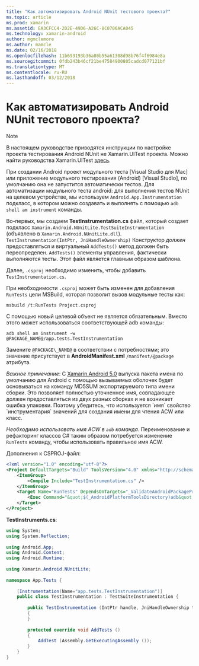 ```yaml
---
title: "Как автоматизировать Android NUnit тестового проекта?"
ms.topic: article
ms.prod: xamarin
ms.assetid: EA3CFCC4-2D2E-49D6-A26C-8C0706ACA045
ms.technology: xamarin-android
author: mgmclemore
ms.author: mamcle
ms.date: 02/16/2018
ms.openlocfilehash: 11b693193b36a80b55a61308d98b76f4f6984e8a
ms.sourcegitcommit: 0fdb243b46cf21be47584900805cadcd077121bf
ms.translationtype: MT
ms.contentlocale: ru-RU
ms.lasthandoff: 03/12/2018
---
```

# <a name="how-do-i-automate-an-android-nunit-test-project"></a>Как автоматизировать Android NUnit тестового проекта?

> [!NOTE]
> В настоящем руководстве приводятся инструкции по настройке проекта тестирования Android NUnit не Xamarin.UITest проекта. Можно найти руководства Xamarin.UITest [здесь](https://docs.microsoft.com/appcenter/test-cloud/preparing-for-upload/uitest).

При создании Android проект модульного теста [Visual Studio для Mac] или приложение модульного тестирования (Android) [Visual Studio], по умолчанию она не запустится автоматически тестов.
Для автоматизации модульного теста android: для выполнения тестов NUnit на целевом устройстве, мы используем `Android.App.Instrumentation` подкласс, в котором можно создавать и выполнять с помощью `adb shell am instrument` команды.

Во-первых, мы создаем **TestInstrumentation.cs** файл, который создает подкласс `Xamarin.Android.NUnitLite.TestSuiteInstrumentation` (объявлено в `Xamarin.Android.NUnitLite.dll`). `TestInstrumentation(IntPtr, JniHandleOwnership)` Конструктор _должен_ предоставляться и виртуальный `AddTests()` метод должен быть переопределен.
`AddTests()` элементы управления, фактически выполняются тесты. Этот файл является главным образом шаблона.

Далее, `.csproj` необходимо изменить, чтобы добавить `TestInstrumentation.cs`.

При необходимости `.csproj` может быть изменен для добавления `RunTests` цели MSBuild, которая позволит вызов модульные тесты как:

```shell
msbuild /t:RunTests Project.csproj
```

С помощью новый целевой объект не является обязательным. Вместо этого может использоваться соответствующей adb команды:

```shell
adb shell am instrument -w @PACKAGE_NAME@/app.tests.TestInstrumentation
```

Замените `@PACKAGE\_NAME@` в соответствии с потребностями; это значение присутствует в **AndroidManifest.xml** `/manifest/@package` атрибута.

*Важное примечание*: С [Xamarin.Android 5.0](https://developer.xamarin.com/releases/android/xamarin.android_5/xamarin.android_5.1/#Android_Callable_Wrapper_Naming) выпуска пакета имена по умолчанию для Android с помощью вызываемых оболочек будет основываться на команду MD5SUM экспортируемого типа имени сборки. Это позволяет полностью уточненное имя, совпадающее должен предоставляться из двух разных сборках и не возникает ошибка упаковки. Поэтому убедитесь, что используется \`имя\` свойство \`инструментария\` значений для создания имени для чтения ACW или класс.

_Необходимо использовать имя ACW в `adb` команда_. Переименование и рефакторинг классов C# таким образом потребуется изменение `RunTests` команду, чтобы использовать правильное имя ACW.

Дополнения к CSPROJ-файл:

```xml
<?xml version="1.0" encoding="utf-8"?>
<Project DefaultTargets="Build" ToolsVersion="4.0" xmlns="http://schemas.microsoft.com/developer/msbuild/2003">
    <ItemGroup>
        <Compile Include="TestInstrumentation.cs" />
    </ItemGroup>
    <Target Name="RunTests" DependsOnTargets="_ValidateAndroidPackageProperties">
        <Exec Command="&quot;$(_AndroidPlatformToolsDirectory)adb&quot; $(AdbTarget) $(AdbOptions) shell am instrument -w $(_AndroidPackage)/app.tests.TestInstrumentation" />
    </Target>
</Project>
```

**TestInstruments.cs**:

```cs 
using System;
using System.Reflection;
 
using Android.App;
using Android.Content;
using Android.Runtime;
 
using Xamarin.Android.NUnitLite;
 
namespace App.Tests {
 
    [Instrumentation(Name="app.tests.TestInstrumentation")]
    public class TestInstrumentation : TestSuiteInstrumentation {
 
        public TestInstrumentation (IntPtr handle, JniHandleOwnership transfer) : base (handle, transfer)
        {
        }
 
        protected override void AddTests ()
        {
            AddTest (Assembly.GetExecutingAssembly ());
        }
    }
}
```

